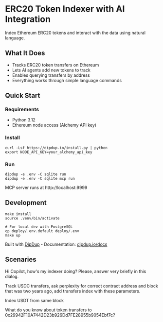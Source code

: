 # ERC20 Token Indexer with AI Integration

Index Ethereum ERC20 tokens and interact with the data using natural language.

## What It Does

- Tracks ERC20 token transfers on Ethereum
- Lets AI agents add new tokens to track
- Enables querying transfers by address
- Everything works through simple language commands

## Quick Start

### Requirements

- Python 3.12
- Ethereum node access (Alchemy API key)

### Install

```shell
curl -Lsf https://dipdup.io/install.py | python
export NODE_API_KEY=your_alchemy_api_key
```

### Run

```shell
dipdup -e .env -С sqlite run
dipdup -e .env -C sqlite mcp run
```

MCP server runs at http://localhost:9999

## Development

```shell
make install
source .venv/bin/activate

# For local dev with PostgreSQL
cp deploy/.env.default deploy/.env
make up
```

Built with [DipDup](https://dipdup.io) - Documentation: [dipdup.io/docs](https://dipdup.io/docs/)

## Scenaries

Hi Copilot, how's my indexer doing? Please, answer very briefly in this dialog.

Track USDC transfers, ask perplexity for correct contract address and block that was two years ago, add transfers index with these parameters.

Index USDT from same block

What do you know about token transfers to 0x29942F10A7442D23b926Dd7FE28955b9054Ebf7c?